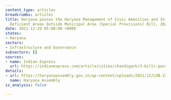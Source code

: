 ```yaml
---
content_type: articles
breadcrumbs: articles
title: Haryana passes the Haryana Management of Civic Amenities and Infrastructure
  Deficient Areas Outside Municipal Area (Special Provisions) Bill, 2021
date: 2021-12-29 05:00:00 +0000
states:
- Haryana
sectors:
- Infrastructure and Governance
subsectors: []
sources:
- name: Indian Express
  url: https://indianexpress.com/article/cities/chandigarh/3-bills-passed-opp-questions-amendment-to-1-on-waste-water-management-7684446/
details:
- url: https://haryanaassembly.gov.in/wp-content/uploads/2021/12/LOB-22.12.2021.pdf
  name: Haryana Assembly
is_analysis: false

---
```

